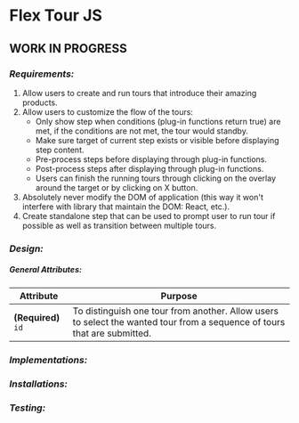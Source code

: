 # Flex Tour JS

## WORK IN PROGRESS

### *Requirements:*
1. Allow users to create and run tours that introduce their amazing products.
2. Allow users to customize the flow of the tours:
    - Only show step when conditions (plug-in functions return true) are met, if the conditions are not met, the tour would standby.
    - Make sure target of current step exists or visible before displaying step content.
    - Pre-process steps before displaying through plug-in functions.
    - Post-process steps after displaying through plug-in functions.
    - Users can finish the running tours through clicking on the overlay around the target or by clicking on X button.
3. Absolutely never modify the DOM of application (this way it won't interfere with library that maintain the DOM: React, etc.).
4. Create standalone step that can be used to prompt user to run tour if possible as well as transition between multiple tours.
    
### *Design:*
##### General Attributes:
| Attribute | Purpose |
| --- | --- |
| **(Required)** `id` | To distinguish one tour from another. Allow users to select the wanted tour from a sequence of tours that are submitted. |
    
### *Implementations:*

### *Installations:*

### *Testing:*